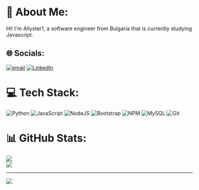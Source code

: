 # 💫 About Me:
Hi! I'm Allyster1, a software engineer from Bulgaria that is currently studying Javascript.

## 🌐 Socials:
[![email](https://img.shields.io/badge/Email-D14836?logo=gmail&logoColor=white)](mailto:ovardovslav@gmail.com)
[![LinkedIn](https://img.shields.io/badge/LinkedIn-%230077B5.svg?logo=linkedin&logoColor=white)](https://www.linkedin.com/in/slavi-ovardov-782a44324/)


# 💻 Tech Stack:
![Python](https://img.shields.io/badge/python-3670A0?style=for-the-badge&logo=python&logoColor=ffdd54) ![JavaScript](https://img.shields.io/badge/javascript-%23323330.svg?style=for-the-badge&logo=javascript&logoColor=%23F7DF1E) ![NodeJS](https://img.shields.io/badge/node.js-6DA55F?style=for-the-badge&logo=node.js&logoColor=white) ![Bootstrap](https://img.shields.io/badge/bootstrap-%238511FA.svg?style=for-the-badge&logo=bootstrap&logoColor=white) ![NPM](https://img.shields.io/badge/NPM-%23CB3837.svg?style=for-the-badge&logo=npm&logoColor=white) ![MySQL](https://img.shields.io/badge/mysql-4479A1.svg?style=for-the-badge&logo=mysql&logoColor=white) ![Git](https://img.shields.io/badge/git-%23F05033.svg?style=for-the-badge&logo=git&logoColor=white)
# 📊 GitHub Stats:
![](https://nirzak-streak-stats.vercel.app/?user=Allyster1&theme=dark&hide_border=false)<br/>
![](https://github-readme-stats.vercel.app/api/top-langs/?username=Allyster1&theme=dark&hide_border=false&include_all_commits=false&count_private=false&layout=compact)

---
[![](https://visitcount.itsvg.in/api?id=Allyster1&icon=0&color=0)](https://visitcount.itsvg.in)

<!-- Proudly created with GPRM ( https://gprm.itsvg.in ) -->

